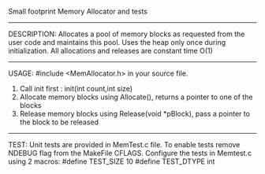 Small footprint Memory Allocator and tests 

------------
DESCRIPTION:
Allocates a pool of memory blocks as requested from the user code and maintains this pool.
Uses the heap only once during initialization.
All allocations and releases are constant time O(1)


------------
USAGE:
#include <MemAllocator.h> in your source file.
1) Call init first : init(int count,int size)
2) Allocate memory blocks using Allocate(), returns a pointer to one of the blocks
3) Release memory blocks using Release(void *pBlock), pass a pointer to the block to be released

------------
TEST:
Unit tests are provided in MemTest.c file. To enable tests remove NDEBUG flag from the MakeFile CFLAGS.
Configure the tests in Memtest.c using 2 macros:
#define TEST_SIZE 10
#define TEST_DTYPE int 




